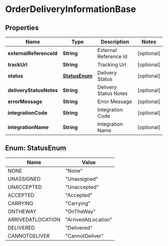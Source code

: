 
# OrderDeliveryInformationBase

## Properties
Name | Type | Description | Notes
------------ | ------------- | ------------- | -------------
**externalReferenceId** | **String** | External Reference Id |  [optional]
**trackUrl** | **String** | Tracking Url |  [optional]
**status** | [**StatusEnum**](#StatusEnum) | Delivery Status |  [optional]
**deliveryStatusNotes** | **String** | Delivery Status Notes |  [optional]
**errorMessage** | **String** | Error Message |  [optional]
**integrationCode** | **String** | Integration Code |  [optional]
**integrationName** | **String** | Integration Name |  [optional]


<a name="StatusEnum"></a>
## Enum: StatusEnum
Name | Value
---- | -----
NONE | &quot;None&quot;
UNASSIGNED | &quot;Unassigned&quot;
UNACCEPTED | &quot;Unaccepted&quot;
ACCEPTED | &quot;Accepted&quot;
CARRYING | &quot;Carrying&quot;
ONTHEWAY | &quot;OnTheWay&quot;
ARRIVEDATLOCATION | &quot;ArrivedAtLocation&quot;
DELIVERED | &quot;Delivered&quot;
CANNOTDELIVER | &quot;CannotDeliver&quot;



